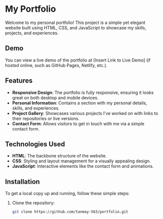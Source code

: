 # My Portfolio

Welcome to my personal portfolio! This project is a simple yet elegant website built using HTML, CSS, and JavaScript to showcase my skills, projects, and experiences.

## Demo

You can view a live demo of the portfolio at [Insert Link to Live Demo] (if hosted online, such as GitHub Pages, Netlify, etc.).

## Features

- **Responsive Design**: The portfolio is fully responsive, ensuring it looks great on both desktop and mobile devices.
- **Personal Information**: Contains a section with my personal details, skills, and experiences.
- **Project Gallery**: Showcases various projects I’ve worked on with links to their repositories or live versions.
- **Contact Form**: Allows visitors to get in touch with me via a simple contact form.

## Technologies Used

- **HTML**: The backbone structure of the website.
- **CSS**: Styling and layout management for a visually appealing design.
- **JavaScript**: Interactive elements like the contact form and animations.

## Installation

To get a local copy up and running, follow these simple steps:

1. Clone the repository:
   ```bash
   git clone https://github.com/tanmay-563/portfolio.git
